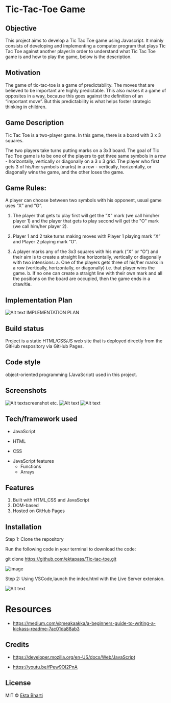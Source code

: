# Tic-Tac-Toe Game

## Objective
This project aims to develop a Tic Tac Toe game using Javascript. It mainly consists of developing and implementing a computer program that plays Tic Tac Toe against another player.In order to understand what Tic Tac Toe game is and how to play the game, below is the description.

## Motivation
The game of tic-tac-toe is a game of predictability. The moves that are believed to be important are highly predictable. This also makes it a game of opposites in a way, because this goes against the definition of an “important move”. But this predictability is what helps foster strategic thinking in children.

## Game Description
Tic Tac Toe is a two-player game. In this game, there is a board with 3 x 3 squares.

The two players take turns putting marks on a 3x3 board. The goal of Tic Tac Toe game is to be one of the players to get three same symbols in a row - horizontally, vertically or diagonally on a 3 x 3 grid. The player who first gets 3 of his/her symbols (marks) in a row - vertically, horizontally, or diagonally wins the game, and the other loses the game. 

## Game Rules:
A player can choose between two symbols with his opponent, usual game uses “X” and “O”.

1. The player that gets to play first will get the "X" mark (we call him/her player 1) and the player that gets to play second will get the "O" mark (we call him/her player 2).

2. Player 1 and 2 take turns making moves with Player 1 playing mark “X” and Player 2 playing mark “O”.
3. A player marks any of the 3x3 squares with his mark (“X” or “O”) and their aim is to create a straight line horizontally, vertically or diagonally with two intensions:
a. One of the players gets three of his/her marks in a row (vertically, horizontally, or diagonally) i.e. that player wins the game.
b. If no one can create a straight line with their own mark and all the positions on the board are occupied, then the game ends in a draw/tie.

## Implementation Plan
![Alt text](../../../../../../C:/Users/ektab/OneDrive/Documents/Tic-Tac-Toe%20Game/flow-chart.png) IMPLEMENTATION PLAN


## Build status
Project is a static HTML/CSS/JS web site that is deployed directly from the GitHub respository via GitHub Pages.

## Code style
object-oriented programming (JavaScript) used in this project.


 
## Screenshots
![Alt text](../../../../../../C:/Users/ektab/OneDrive/Documents/Tic-Tac-Toe%20Game/Screenshot_20221117_011516.png)screenshot etc.
![Alt text](../../../../../../C:/Users/ektab/OneDrive/Documents/Tic-Tac-Toe%20Game/Screenshot_20221117_011723.png)
![Alt text](../../../../../../C:/Users/ektab/OneDrive/Documents/Tic-Tac-Toe%20Game/Screenshot_20221117_012250.png)


## Tech/framework used
- JavaScript
* HTML
+ CSS
- JavaScript features
  * Functions
  + Arrays

## Features
1. Built with HTML,CSS and  JavaScript
2. DOM-based
3. Hosted on GitHub Pages

## Installation
Step 1: Clone the repository

Run the following code in your terminal to download the code:

git clone https://github.com/ektapass/Tic-tac-toe.git

![image](../../../../../../C:/Users/ektab/OneDrive/Documents/Tic-Tac-Toe%20Game/Screenshot_20221117_123950.png)

Step 2: Using VSCode,launch the index.html with the Live Server extension. 

![Alt text](../../../../../../C:/Users/ektab/OneDrive/Documents/Tic-Tac-Toe%20Game/scrshot.png)


# Resources

- https://medium.com/@meakaakka/a-beginners-guide-to-writing-a-kickass-readme-7ac01da88ab3

## Credits
+ https://developer.mozilla.org/en-US/docs/Web/JavaScript
* https://youtu.be/fPew9OI2PnA
## License

MIT © [Ekta Bharti]()